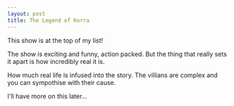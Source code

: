 ```yaml
---
layout: post
title: The Legend of Korra
---
```


This show is at the top of my list!

The show is exciting and funny, action packed.  But the thing that really sets it apart is how incredibly real it is.

How much real life is infused into the story.  The villians are complex and you can sympothise with their cause.

I'll have more on this later...
